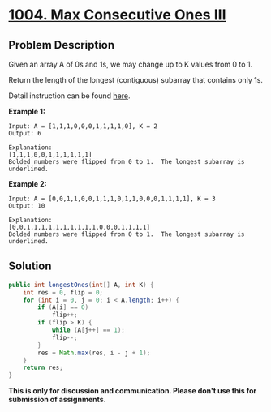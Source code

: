 # [1004. Max Consecutive Ones III][title]

## Problem Description

Given an array A of 0s and 1s, we may change up to K values from 0 to 1.

Return the length of the longest (contiguous) subarray that contains only 1s. 

Detail instruction can be found [here][title].

**Example 1:**

```
Input: A = [1,1,1,0,0,0,1,1,1,1,0], K = 2
Output: 6

Explanation: 
[1,1,1,0,0,1,1,1,1,1,1]
Bolded numbers were flipped from 0 to 1.  The longest subarray is underlined.
```

**Example 2:**

```
Input: A = [0,0,1,1,0,0,1,1,1,0,1,1,0,0,0,1,1,1,1], K = 3
Output: 10

Explanation: 
[0,0,1,1,1,1,1,1,1,1,1,1,0,0,0,1,1,1,1]
Bolded numbers were flipped from 0 to 1.  The longest subarray is underlined.
```

## Solution

```java
public int longestOnes(int[] A, int K) {
    int res = 0, flip = 0;
    for (int i = 0, j = 0; i < A.length; i++) {
        if (A[i] == 0)
            flip++;
        if (flip > K) {
            while (A[j++] == 1);
            flip--;
        }
        res = Math.max(res, i - j + 1);
    }
    return res;
}
```

**This is only for discussion and communication. Please don't use this for submission of assignments.**

[title]: https://leetcode.com/problems/max-consecutive-ones-iii/